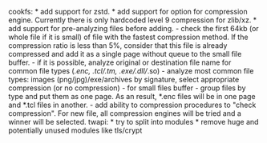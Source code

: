 cookfs:
    * add support for zstd.
    * add support for option for compression engine. Currently there is only
      hardcoded level 9 compression for zlib/xz.
    * add support for pre-analyzing files before adding.
      - check the first 64kb (or whole file if it is small) of file with
        the fastest compression method. If the compression ratio is less
        than 5%, consider that this file is already compressed and add it as
        a single page without queue to the small file buffer.
      - if it is possible, analyze original or destination file name for
        common file types (*.enc, *.tcl/*.tm, *.exe/*.dll/*.so)
      - analyze most common file types: images (png/jpg)/exe/archives by
        signature, select appropriate compression (or no compression)
      - for small files buffer - group files by type and put them as one page.
        As an result, *.enc files will be in one page and *.tcl files in
        another.
      - add ability to compression procedures to "check compression". For new
        file, all compression engines will be tried and a winner will be
        selected.
twapi:
    * try to split into modules
    * remove huge and potentially unused modules like tls/crypt
